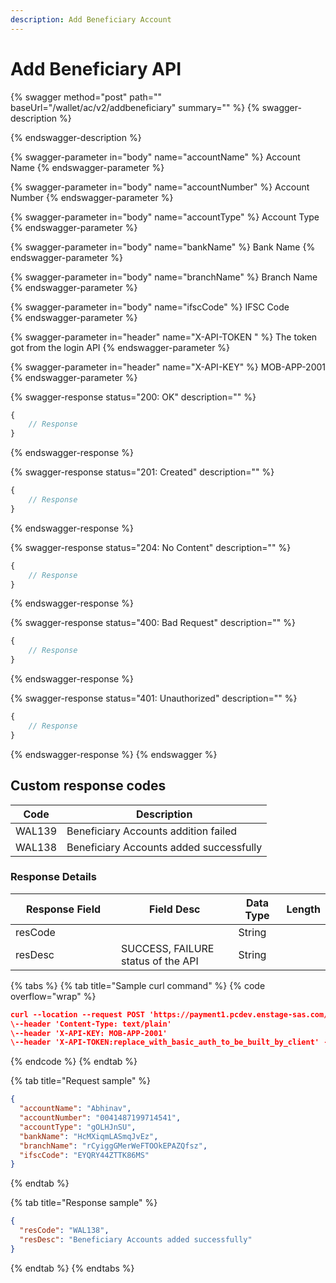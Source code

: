 ```yaml
---
description: Add Beneficiary Account
---
```


# Add Beneficiary API



{% swagger method="post" path="" baseUrl="<domain>/wallet/ac/v2/addbeneficiary" summary="" %}
{% swagger-description %}

{% endswagger-description %}

{% swagger-parameter in="body" name="accountName" %}
Account Name 
{% endswagger-parameter %}

{% swagger-parameter in="body" name="accountNumber" %}
​Account Number
{% endswagger-parameter %}

{% swagger-parameter in="body" name="accountType" %}
Account Type
{% endswagger-parameter %}

{% swagger-parameter in="body" name="bankName" %}
Bank Name
{% endswagger-parameter %}

{% swagger-parameter in="body" name="branchName" %}
Branch Name
{% endswagger-parameter %}

{% swagger-parameter in="body" name="ifscCode" %}
IFSC Code  
{% endswagger-parameter %}

{% swagger-parameter in="header" name="X-API-TOKEN  " %}
The token got from the login API
{% endswagger-parameter %}

{% swagger-parameter in="header" name="X-API-KEY" %}
MOB-APP-2001
{% endswagger-parameter %}

{% swagger-response status="200: OK" description="" %}
```javascript
{
    // Response
}
```
{% endswagger-response %}

{% swagger-response status="201: Created" description="" %}
```javascript
{
    // Response
}
```
{% endswagger-response %}

{% swagger-response status="204: No Content" description="" %}
```javascript
{
    // Response
}
```
{% endswagger-response %}

{% swagger-response status="400: Bad Request" description="" %}
```javascript
{
    // Response
}
```
{% endswagger-response %}

{% swagger-response status="401: Unauthorized" description="" %}
```javascript
{
    // Response
}
```
{% endswagger-response %}
{% endswagger %}

## Custom response codes

| Code   | Description                             |
| ------ | --------------------------------------- |
| WAL139 | Beneficiary Accounts addition failed    |
| WAL138 | Beneficiary Accounts added successfully |

### Response Details

<table><thead><tr><th width="153">Response Field</th><th>Field Desc</th><th>Data Type</th><th>Length</th></tr></thead><tbody><tr><td>resCode</td><td></td><td>String</td><td></td></tr><tr><td>resDesc</td><td>SUCCESS, FAILURE status of the API</td><td>String</td><td></td></tr></tbody></table>

{% tabs %}
{% tab title="Sample curl command" %}
{% code overflow="wrap" %}
```json
​curl --location --request POST 'https://payment1.pcdev.enstage-sas.com/wallet/ac/v2/addbeneficiary'
\--header 'Content-Type: text/plain'
\--header 'X-API-KEY: MOB-APP-2001'
\--header 'X-API-TOKEN:replace_with_basic_auth_to_be_built_by_client' --data-raw '{ "accountName": "Abhinav", "accountNumber": "0041487199714541", "accountType": "gOLHJnSU", "bankName": "HcMXiqmLASmqJvEz", "branchName": "rCyiggGMerWeFTOOkEPAZQfsz", "ifscCode": "EYQRY44ZTTK86MS" }'
```
{% endcode %}
{% endtab %}

{% tab title="Request sample" %}
```json
{
  "accountName": "Abhinav",
  "accountNumber": "0041487199714541",
  "accountType": "gOLHJnSU",
  "bankName": "HcMXiqmLASmqJvEz",
  "branchName": "rCyiggGMerWeFTOOkEPAZQfsz",
  "ifscCode": "EYQRY44ZTTK86MS"
}
```
{% endtab %}

{% tab title="Response sample" %}
```json
{
  "resCode": "WAL138",
  "resDesc": "Beneficiary Accounts added successfully"
}
```
{% endtab %}
{% endtabs %}
